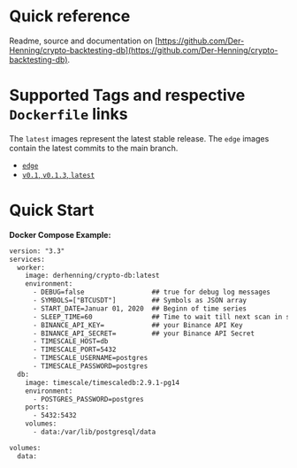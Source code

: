 # Quick reference

Readme, source and documentation on [https://github.com/Der-Henning/crypto-backtesting-db](https://github.com/Der-Henning/crypto-backtesting-db).

# Supported Tags and respective `Dockerfile` links

 The `latest` images represent the latest stable release.
 The `edge` images contain the latest commits to the main branch.

- [`edge`](https://github.com/Der-Henning/crypto-backtesting-db/blob/main/Dockerfile)
- [`v0.1`, `v0.1.3`, `latest`](https://github.com/Der-Henning/crypto-backtesting-db/blob/v0.1.2/Dockerfile)

# Quick Start

**Docker Compose Example:**

````xml
version: "3.3"
services:
  worker:
    image: derhenning/crypto-db:latest
    environment:
      - DEBUG=false                 ## true for debug log messages
      - SYMBOLS=["BTCUSDT"]         ## Symbols as JSON array
      - START_DATE=Januar 01, 2020  ## Beginn of time series
      - SLEEP_TIME=60               ## Time to wait till next scan in seconds - default 60 seconds
      - BINANCE_API_KEY=            ## your Binance API Key
      - BINANCE_API_SECRET=         ## your Binance API Secret
      - TIMESCALE_HOST=db
      - TIMESCALE_PORT=5432
      - TIMESCALE_USERNAME=postgres
      - TIMESCALE_PASSWORD=postgres
  db:
    image: timescale/timescaledb:2.9.1-pg14
    environment:
      - POSTGRES_PASSWORD=postgres
    ports:
      - 5432:5432
    volumes:
      - data:/var/lib/postgresql/data

volumes:
  data:
````
